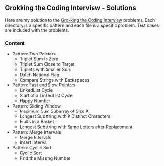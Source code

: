 ## Grokking the Coding Interview - Solutions
Here are my solution to the [Grokking the Coding Interview](https://www.designgurus.io/course/grokking-the-coding-interview) problems. Each directory is a specific pattern and each file is a specific problem. Test cases are included with the problems.

### Content
- Pattern: Two Pointers
    - Triplet Sum to Zero
    - Triplet Sum Close to Target
    - Triplets with Smaller Sum
    - Dutch National Flag
    - Compare Strings with Backspaces
- Pattern: Fast and Slow Pointers
    - LinkedList Cycle
    - Start of a LinkedList Cycle
    - Happy Number
- Pattern: Sliding Window
    - Maximum Sum Subarray of Size K
    - Longest Substring with K Distinct Characters
    - Fruits in a Basket
    - Longest Substring with Same Letters after Replacement
- Pattern: Merge Intervals
    - Merge Intervals
    - Insert Interval
- Pattern: Cyclic Sort
    - Cyclic Sort
    - Find the Missing Number
